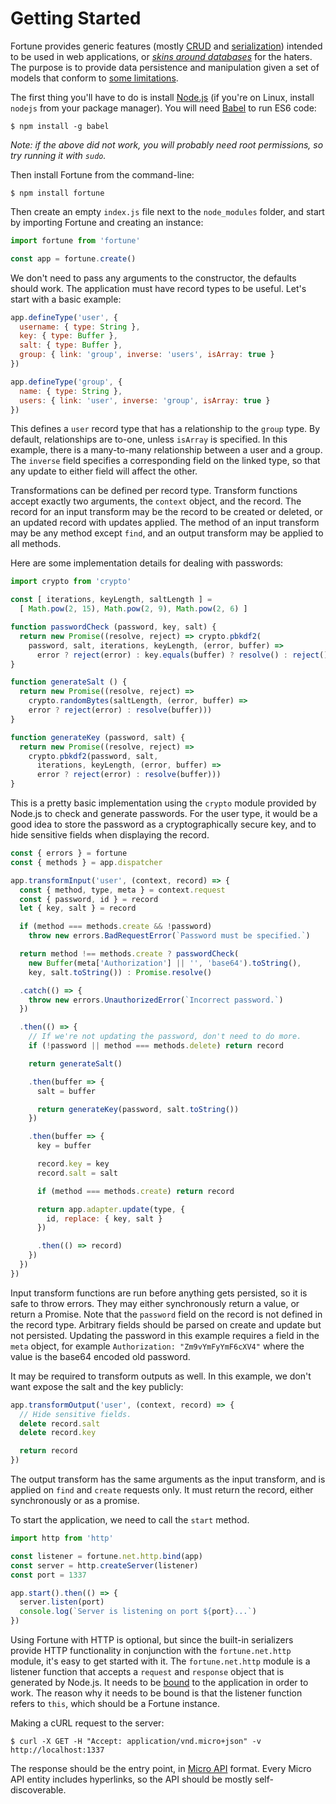 # Getting Started

Fortune provides generic features (mostly [CRUD](https://en.wikipedia.org/wiki/Create,_read,_update_and_delete) and [serialization](https://en.wikipedia.org/wiki/Serialization)) intended to be used in web applications, or [*skins around databases*](https://www.reddit.com/r/programming/comments/1a2mf7/programming_is_terriblelessons_learned_from_a/c8tjzl5) for the haters. The purpose is to provide data persistence and manipulation given a set of models that conform to [some limitations](https://github.com/fortunejs/fortune/blob/rewrite/lib/index.js#L160-L197).

The first thing you'll have to do is install [Node.js](https://nodejs.org/) (if you're on Linux, install `nodejs` from your package manager). You will need [Babel](http://babeljs.io) to run ES6 code:

```
$ npm install -g babel
```

*Note: if the above did not work, you will probably need root permissions, so try running it with `sudo`.*

Then install Fortune from the command-line:

```
$ npm install fortune
```

Then create an empty `index.js` file next to the `node_modules` folder, and start by importing Fortune and creating an instance:

```js
import fortune from 'fortune'

const app = fortune.create()
```

We don't need to pass any arguments to the constructor, the defaults should work. The application must have record types to be useful. Let's start with a basic example:

```js
app.defineType('user', {
  username: { type: String },
  key: { type: Buffer },
  salt: { type: Buffer },
  group: { link: 'group', inverse: 'users', isArray: true }
})

app.defineType('group', {
  name: { type: String },
  users: { link: 'user', inverse: 'group', isArray: true }
})
```

This defines a `user` record type that has a relationship to the `group` type. By default, relationships are to-one, unless `isArray` is specified. In this example, there is a many-to-many relationship between a user and a group. The `inverse` field specifies a corresponding field on the linked type, so that any update to either field will affect the other.

Transformations can be defined per record type. Transform functions accept exactly two arguments, the `context` object, and the record. The record for an input transform may be the record to be created or deleted, or an updated record with updates applied. The method of an input transform may be any method except `find`, and an output transform may be applied to all methods.

Here are some implementation details for dealing with passwords:

```js
import crypto from 'crypto'

const [ iterations, keyLength, saltLength ] =
  [ Math.pow(2, 15), Math.pow(2, 9), Math.pow(2, 6) ]

function passwordCheck (password, key, salt) {
  return new Promise((resolve, reject) => crypto.pbkdf2(
    password, salt, iterations, keyLength, (error, buffer) =>
      error ? reject(error) : key.equals(buffer) ? resolve() : reject()))
}

function generateSalt () {
  return new Promise((resolve, reject) =>
    crypto.randomBytes(saltLength, (error, buffer) =>
    error ? reject(error) : resolve(buffer)))
}

function generateKey (password, salt) {
  return new Promise((resolve, reject) =>
    crypto.pbkdf2(password, salt,
      iterations, keyLength, (error, buffer) =>
      error ? reject(error) : resolve(buffer)))
}
```

This is a pretty basic implementation using the `crypto` module provided by Node.js to check and generate passwords. For the user type, it would be a good idea to store the password as a cryptographically secure key, and to hide sensitive fields when displaying the record.

```js
const { errors } = fortune
const { methods } = app.dispatcher

app.transformInput('user', (context, record) => {
  const { method, type, meta } = context.request
  const { password, id } = record
  let { key, salt } = record

  if (method === methods.create && !password)
    throw new errors.BadRequestError(`Password must be specified.`)

  return method !== methods.create ? passwordCheck(
    new Buffer(meta['Authorization'] || '', 'base64').toString(),
    key, salt.toString()) : Promise.resolve()

  .catch(() => {
    throw new errors.UnauthorizedError(`Incorrect password.`)
  })

  .then(() => {
    // If we're not updating the password, don't need to do more.
    if (!password || method === methods.delete) return record

    return generateSalt()

    .then(buffer => {
      salt = buffer

      return generateKey(password, salt.toString())
    })

    .then(buffer => {
      key = buffer

      record.key = key
      record.salt = salt

      if (method === methods.create) return record

      return app.adapter.update(type, {
        id, replace: { key, salt }
      })

      .then(() => record)
    })
  })
})
```

Input transform functions are run before anything gets persisted, so it is safe to throw errors. They may either synchronously return a value, or return a Promise. Note that the `password` field on the record is not defined in the record type. Arbitrary fields should be parsed on create and update but not persisted. Updating the password in this example requires a field in the `meta` object, for example `Authorization: "Zm9vYmFyYmF6cXV4"` where the value is the base64 encoded old password.

It may be required to transform outputs as well. In this example, we don't want expose the salt and the key publicly:

```js
app.transformOutput('user', (context, record) => {
  // Hide sensitive fields.
  delete record.salt
  delete record.key

  return record
})
```

The output transform has the same arguments as the input transform, and is applied on `find` and `create` requests only. It must return the record, either synchronously or as a promise.

To start the application, we need to call the `start` method.

```js
import http from 'http'

const listener = fortune.net.http.bind(app)
const server = http.createServer(listener)
const port = 1337

app.start().then(() => {
  server.listen(port)
  console.log(`Server is listening on port ${port}...`)
})
```

Using Fortune with HTTP is optional, but since the built-in serializers provide HTTP functionality in conjunction with the `fortune.net.http` module, it's easy to get started with it. The `fortune.net.http` module is a listener function that accepts a `request` and `response` object that is generated by Node.js. It needs to be [bound](https://developer.mozilla.org/en/docs/Web/JavaScript/Reference/Global_objects/Function/bind) to the application in order to work. The reason why it needs to be bound is that the listener function refers to `this`, which should be a Fortune instance.

Making a cURL request to the server:

```
$ curl -X GET -H "Accept: application/vnd.micro+json" -v http://localhost:1337
```

The response should be the entry point, in [Micro API](http://micro-api.org/#entry-point) format. Every Micro API entity includes hyperlinks, so the API should be mostly self-discoverable.
